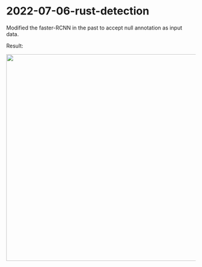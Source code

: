 # 2022-07-06-rust-detection
Modified the faster-RCNN in the past to accept null annotation as input data.

Result:

<img src="demo2.jpg" width="550"/>